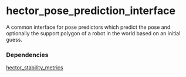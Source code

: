 # hector_pose_prediction_interface

A common interface for pose predictors which predict the pose and optionally the support polygon of a robot in the world based on an initial guess.

### Dependencies
[hector_stability_metrics](https://github.com/tu-darmstadt-ros-pkg/hector_stability_metrics)
